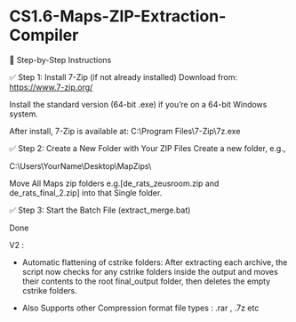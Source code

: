 # CS1.6-Maps-ZIP-Extraction-Compiler

🔧 Step-by-Step Instructions

✅ Step 1: Install 7-Zip (if not already installed)
Download from: https://www.7-zip.org/

Install the standard version (64-bit .exe) if you’re on a 64-bit Windows system.

After install, 7-Zip is available at:
C:\Program Files\7-Zip\7z.exe

✅ Step 2: Create a New Folder with Your ZIP Files
Create a new folder, e.g.,

C:\Users\YourName\Desktop\MapZips\

Move All Maps zip folders e.g.[de_rats_zeusroom.zip and de_rats_final_2.zip] into that Single folder.

✅ Step 3: Start the Batch File (extract_merge.bat)

Done

V2 :

- Automatic flattening of cstrike folders: After extracting each archive, the script now checks for any cstrike folders inside the output and moves their contents to the root final_output folder, then deletes the empty cstrike folders.

- Also Supports other Compression format file types : .rar , .7z etc
